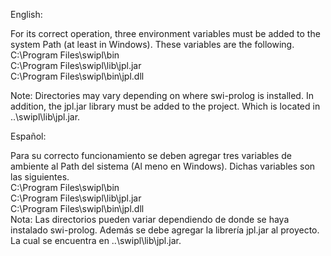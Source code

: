 English:

For its correct operation, three environment variables must be added to the system Path (at least in Windows). These variables are the following. \
C:\Program Files\swipl\bin \
C:\Program Files\swipl\lib\jpl.jar <br>
C:\Program Files\swipl\bin\jpl.dll <br>

Note: Directories may vary depending on where swi-prolog is installed.
In addition, the jpl.jar library must be added to the project. Which is located in ..\swipl\lib\jpl.jar.

Español:

Para su correcto funcionamiento se deben agregar tres variables de ambiente al Path del sistema (Al meno en Windows). Dichas variables son las siguientes. <br>
C:\Program Files\swipl\bin <br>
C:\Program Files\swipl\lib\jpl.jar <br>
C:\Program Files\swipl\bin\jpl.dll <br>
Nota: Las directorios pueden variar dependiendo de donde se haya instalado swi-prolog.
Además se debe agregar la librería jpl.jar al proyecto. La cual se encuentra en ..\swipl\lib\jpl.jar.
